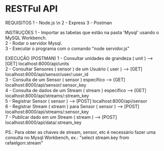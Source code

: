 # RESTFul API

REQUISITOS
  1 - Node.js \n
  2 - Express
  3 - Postman

INSTRUÇÕES
  1 - Importar as tabelas que estão na pasta 'Mysql' usando o MySQL Workbench.  
  2 - Rodar o servidor Mysql.  
  3 - Executar o programa com o comando "node servidor.js"
  


EXECUÇÃO (POSTMAN)
  1 - Consultar unidades de grandeza ( unit )               -->     [GET] localhost:8000/api/units  
  2 - Consultar Sensores ( sensor ) de um Usuário ( user )  -->     [GET] localhost:8000/api/sensor/user/:user_id  
  3 - Consulta de um Sensor ( sensor ) específico           -->     [GET] localhost:8000/api/sensor/:sensor_key  
  4 - Consulta de dados de um Stream ( stream ) específico  -->     [GET] localhost:8000/api/streams/:stream_key  
  5 - Registrar Sensor ( sensor )                           -->     [POST] localhost:8000/api/sensor  
  6 - Registrar Stream ( stream ) para Sensor ( sensor )    -->     [POST] localhost:8000/api/streams/:sensor_key  
  7 - Publicar dado em um Stream ( stream )                 -->     [POST] localhost:8000/api/data/:stream_key  



PS.: Para obter as chaves de stream, sensor, etc é necessário fazer uma consulta no Mysql Workbench, ex.: "select stream.key from rafaelgorr.stream"
